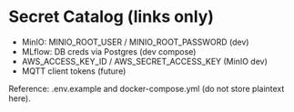 # Secret Catalog (links only)

- MinIO: MINIO_ROOT_USER / MINIO_ROOT_PASSWORD (dev)
- MLflow: DB creds via Postgres (dev compose)
- AWS_ACCESS_KEY_ID / AWS_SECRET_ACCESS_KEY (MinIO dev)
- MQTT client tokens (future)

Reference: .env.example and docker-compose.yml (do not store plaintext here).
